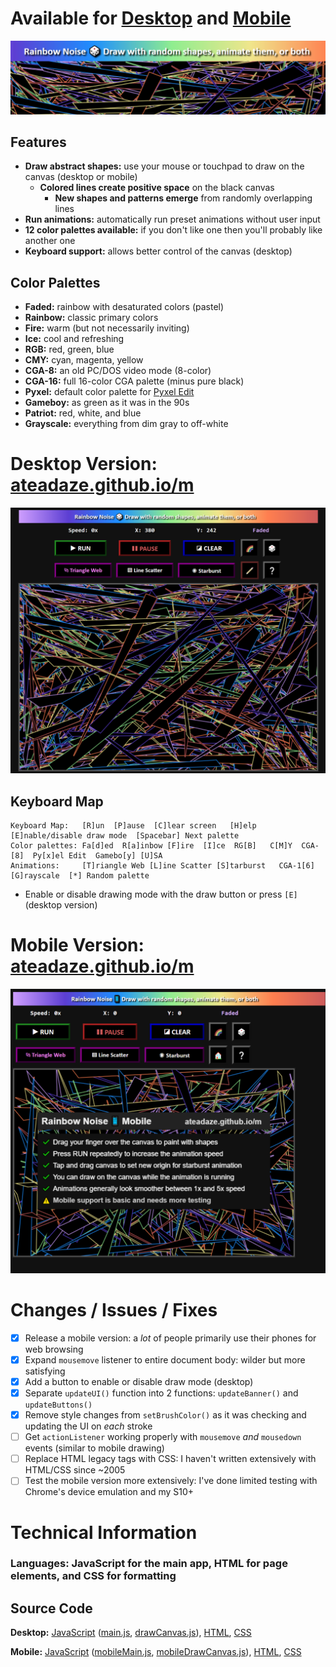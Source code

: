 # Available for [Desktop](https://ateadaze.github.io/) and [Mobile](https://ateadaze.github.io/m/)
![rainbow_noise-repo_banner](/images/rainbow_noise-header.png)

## Features
* **Draw abstract shapes:** use your mouse or touchpad to draw on the canvas (desktop or mobile)
  * **Colored lines create positive space** on the black canvas
    * **New shapes and patterns emerge** from randomly overlapping lines
* **Run animations:** automatically run preset animations without user input
* **12 color palettes available:** if you don't like one then you'll probably like another one
* **Keyboard support:** allows better control of the canvas (desktop)

## Color Palettes
* **Faded:** rainbow with desaturated colors (pastel)
* **Rainbow:** classic primary colors
* **Fire:** warm (but not necessarily inviting)
* **Ice:** cool and refreshing
* **RGB:** red, green, blue
* **CMY:** cyan, magenta, yellow
* **CGA-8:** an old PC/DOS video mode (8-color)
* **CGA-16:** full 16-color CGA palette (minus pure black)
* **Pyxel:** default color palette for [Pyxel Edit](pyxeledit.com)
* **Gameboy:** as green as it was in the 90s
* **Patriot:** red, white, and blue
* **Grayscale:** everything from dim gray to off-white

# Desktop Version: [ateadaze.github.io/m](https://ateadaze.github.io/)
![screenshot-faded](https://raw.githubusercontent.com/ATeaDaze/ateadaze.github.io/main/images/rainbow_noise-screenshot-1.png)
## Keyboard Map
```
Keyboard Map:   [R]un  [P]ause  [C]lear screen   [H]elp  [E]nable/disable draw mode  [Spacebar] Next palette
Color palettes: Fa[d]ed  R[a]inbow [F]ire  [I]ce  RG[B]   C[M]Y  CGA-[8]  Py[x]el Edit  Gamebo[y] [U]SA
Animations:     [T]riangle Web [L]ine Scatter [S]tarburst   CGA-1[6]  [G]rayscale  [*] Random palette
```
* Enable or disable drawing mode with the draw button or press `[E]` (desktop version)

# Mobile Version: [ateadaze.github.io/m](https://ateadaze.github.io/m/)
![mobile_screenshot](https://github.com/ATeaDaze/ateadaze.github.io/blob/main/images/rainbow_noise-screenshot-mobile.png)

# Changes / Issues / Fixes
* [X] Release a mobile version: a *lot* of people primarily use their phones for web browsing
* [X] Expand `mousemove` listener to entire document body: wilder but more satisfying
* [X] Add a button to enable or disable draw mode (desktop)
* [X] Separate `updateUI()` function into 2 functions: `updateBanner()` and `updateButtons()`
* [X] Remove style changes from `setBrushColor()` as it was checking and updating the UI on *each* stroke
* [ ] Get `actionListener` working properly with `mousemove` *and* `mousedown` events (similar to mobile drawing)
* [ ] Replace HTML legacy tags with CSS: I haven't written extensively with HTML/CSS since ~2005
* [ ] Test the mobile version more extensively: I've done limited testing with Chrome's device emulation and my S10+

# Technical Information
### **Languages:** **JavaScript** for the main app, **HTML** for page elements, and **CSS** for formatting
## **Source Code**
**Desktop:** [JavaScript](/scripts) ([main.js](/scripts/main.js), [drawCanvas.js](/scripts/drawCanvas.js)), [HTML](index.html), [CSS](/styles/rainbow_noise.css)

**Mobile:** [JavaScript](/m/scripts) ([mobileMain.js](/m/scripts/mobileMain.js), [mobileDrawCanvas.js](/m/scripts/mobileDrawCanvas.js)), [HTML](/m/index.html), [CSS](/styles/rainbow_noise.css)
